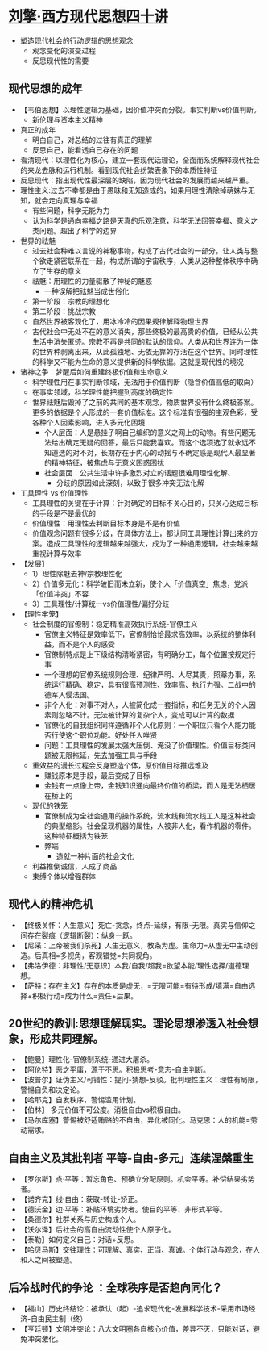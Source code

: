 # [刘擎·西方现代思想四十讲](https://www.dedao.cn/course/7Dl2p3wZn89JA5RhDdJ0LqayRA6EG1)

* 塑造现代社会的行动逻辑的思想观念
    - 观念变化的演变过程
    - 反思现代性的需要

## 现代思想的成年

* 【韦伯思想】以理性逻辑为基础，因价值冲突而分裂。事实判断vs价值判断。
    - 新伦理与资本主义精神
* 真正的成年
    - 明白自己，对总结的过往有真正的理解
    - 反思自己，能看透自己存在的问题
* 看清现代：以理性化为核心，建立一套现代话理论，全面而系统解释现代社会的来龙去脉和运行机制。看到现代社会纷繁表象下的本质性特征
* 反思现代：指出现代性最深层的缺陷，因为现代社会的发展而越来越严重。
* 理性主义:过去不幸都是由于愚昧和无知造成的，如果用理性清除掉萌妹与无知，就会走向真理与幸福
    - 有些问题，科学无能为力
    - 认为科学是通向幸福之路是天真的乐观注意，科学无法回答幸福、意义之类问题。超出了科学的边界
* 世界的祛魅
    - 过去社会种难以言说的神秘事物，构成了古代社会的一部分，让人类与整个欲走紧密联系在一起，构成所谓的宇宙秩序，人类从这种整体秩序中确立了生存的意义
    - 祛魅：用理性的力量驱散了神秘的魅惑
        + 一种误解把祛魅当成世俗化
    - 第一阶段：宗教的理想化
    - 第二阶段：挑战宗教
    - 自然世界被客观化了，用冰冷冷的因果规律解释物理世界
    - 古代社会中无处不在的意义消失，那些终极的最高贵的价值，已经从公共生活中消失匿迹。宗教不再是共同的默认的信仰。人类从和世界连为一体的世界种剥离出来，从此孤独地、无依无靠的存活在这个世界。同时理性的科学又不能为生命的意义提供新的科学依据。这就是现代性的境况
* 诸神之争：梦醒后如何重建终极价值和生命意义
    - 科学理性用在事实判断领域，无法用于价值判断（隐含价值高低的取向）
    - 在事实领域，科学理性能把握到高度的确定性
    - 世界祛魅后毁掉了之前的共同的基本观念，物质世界没有什么终极答案。更多的依据是个人形成的一套价值标准。这个标准有很强的主观色彩，受各种个人因素影响，进入多元化困境
        + 个人层面：人是悬挂子啊自己编织的意义之网上的动物。有些问题无法给出确定无疑的回答，最后只能我喜欢。而这个选项选了就永远不知道选的对不对，长期存在于内心的动摇与不确定感是现代人最显著的精神特征，被焦虑与无意义困惑困扰
        + 社会层面：公共生活中许多激烈对立的话题很难用理性化解、
            * 分歧的原因如此深刻，以致于很多冲突无法化解
* 工具理性 vs 价值理性
    - 工具理性的关键在于计算：针对确定的目标不关心目的，只关心达成目标的手段是不是最优的
    - 价值理性：用理性去判断目标本身是不是有价值
    - 价值观念问题有很多分歧，在具体方法上，都认同工具理性计算出来的方案。造成工具理性的逻辑越来越强大，成为了一种通用逻辑，社会越来越重视计算与效率
* 【发展】
  - 1）理性除魅去神/宗教理性化
  - 2）价值多元化：科学破旧而未立新，使个人「价值真空」焦虑，党派「价值冲突」不容
  - 3）工具理性/计算统一vs价值理性/偏好分歧
* 【理性牢笼】
  - 社会制度的官僚制：稳定精准高效执行系统-官僚主义
      + 官僚主义特征是效率低下，官僚制恰恰最求高效率，以系统的整体利益，而不是个人的感受
      + 官僚制特点是上下级结构清晰紧密，有明确分工，每个位置按规定行事
      + 一个理想的官僚系统规则合理、纪律严明、人尽其责，照章办事，系统运行精确、稳定，具有很高预测性、效率高、执行力强。二战中的德军入侵法国。
      + 非个人化：对事不对人，人被简化成一套指标，和任务无关的个人因素则忽略不计。无法被计算的复杂个人，变成可以计算的数据
      + 官僚化的自我组织同样遵循非个人化原则：一个职位只看个人能力能否行使这个职位功能。好处任人唯贤
      + 问题：工具理性的发展太强大压倒、淹没了价值理性。价值目标类问题被无限拖延，先去加强工具与手段
  - 重效益的漫长过程会反身塑造个体，原价值目标推远难及
      + 赚钱原本是手段，最后变成了目标
      + 金钱有一点像上帝，金钱知识通向最终价值的桥梁，而人是无法栖居在桥上的
  - 现代的铁笼
      + 官僚制成为全社会通用的操作系统，流水线和流水线工人是这种社会的典型缩影。社会呈现机器的属性，人被非人化，看作机器的零件。这种特征概括为铁笼
      + 弊端
          * 造就一种片面的社会文化
  - 利益推倒诚信，人成了商品
  - 束缚个体以增强群体

## 现代人的精神危机

* 【终极关怀：人生意义】死亡-贪念，终点-延续，有限-无限。真实与信仰之间存在裂痕（逻辑断裂）：纵身一跃。
* 【尼采：上帝被我们杀死】人生无意义，教条为虚。生命力=从虚无中主动创造。后真相=多视角，客观错觉=共同视角。
* 【弗洛伊德：非理性/无意识】本我/自我/超我=欲望本能/理性选择/道德理想。
* 【萨特：存在主义】存在的本质是虚无，=无限可能=有待形成/填满=自由选择+积极行动=成为什么=责任+后果。

## 20世纪的教训:思想理解现实。理论思想渗透入社会想象，形成共同理解。

* 【鲍曼】理性化-官僚制系统-递进大屠杀。
* 【阿伦特】恶之平庸，源于不思。积极思考-意志-自主判断。
* 【波普尔】证伪主义/可错性：提问-猜想-反驳。批判理性主义：理性有局限，警惕自负和决定论。
* 【哈耶克】自发秩序，警惕滥用计划。
* 【伯林】 多元价值不可公度。消极自由vs积极自由。
* 【马尔库塞】警惕被舒适贿赂的不自由，异化被同化。马克思：人的机能=劳动需求。

## 自由主义及其批判者 平等-自由-多元」连续涅槃重生

* 【罗尔斯】点·平等：暂忘角色、预确立分配原则。机会平等。补偿结果劣势者。
* 【诺齐克】线·自由：获取-转让-矫正。
* 【德沃金】边·平等：补贴环境劣势者。使目的平等、非形式平等。
* 【桑德尔】社群关系与历史构成个人。
* 【沃尔泽】后社会的高自由流动性使个人原子化。
* 【泰勒】如何定义自己：对话+反思。
* 【哈贝马斯】交往理性：可理解、真实、正当、真诚。个体行动与观念，在人和人之间被塑造。

## 后冷战时代的争论 ：全球秩序是否趋向同化？

* 【福山】历史终结论：被承认（起）-追求现代化-发展科学技术-采用市场经济-自由民主制（终）
* 【亨廷顿】文明冲突论：八大文明圈各自核心价值，差异不灭，只能对话，避免冲突激化。

